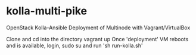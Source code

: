 # kolla-multi-pike
OpenStack Kolla-Ansible Deployment of Multinode with Vagrant/VirtualBox

Clone and cd into the directory
vagrant up
Once 'deployment' VM reboots and is available, login, sudo su and run 'sh run-kolla.sh'

